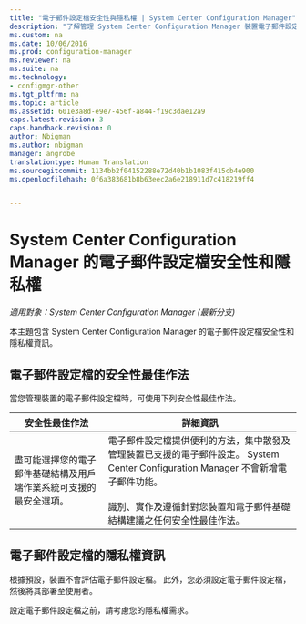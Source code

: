 ```yaml
---
title: "電子郵件設定檔安全性與隱私權 | System Center Configuration Manager"
description: "了解管理 System Center Configuration Manager 裝置電子郵件設定檔的安全性最佳作法。"
ms.custom: na
ms.date: 10/06/2016
ms.prod: configuration-manager
ms.reviewer: na
ms.suite: na
ms.technology:
- configmgr-other
ms.tgt_pltfrm: na
ms.topic: article
ms.assetid: 601e3a8d-e9e7-456f-a844-f19c3dae12a9
caps.latest.revision: 3
caps.handback.revision: 0
author: Nbigman
ms.author: nbigman
manager: angrobe
translationtype: Human Translation
ms.sourcegitcommit: 1134bb2f04152288e72d40b1b1083f415cb4e900
ms.openlocfilehash: 0f6a383681b8b63eec2a6e218911d7c418219ff4


---
```

# <a name="security-and-privacy-for-email-profiles-in-system-center-configuration-manager"></a>System Center Configuration Manager 的電子郵件設定檔安全性和隱私權

*適用對象：System Center Configuration Manager (最新分支)*

本主題包含 System Center Configuration Manager 的電子郵件設定檔安全性和隱私權資訊。  

## <a name="security-best-practices-for-email-profiles"></a>電子郵件設定檔的安全性最佳作法  
 當您管理裝置的電子郵件設定檔時，可使用下列安全性最佳作法。  

|安全性最佳作法|詳細資訊|  
|----------------------------|----------------------|  
|盡可能選擇您的電子郵件基礎結構及用戶端作業系統可支援的最安全選項。|電子郵件設定檔提供便利的方法，集中散發及管理裝置已支援的電子郵件設定。 System Center Configuration Manager 不會新增電子郵件功能。<br /><br /> 識別、實作及遵循針對您裝置和電子郵件基礎結構建議之任何安全性最佳作法。|  

## <a name="privacy-information-for-email-profiles"></a>電子郵件設定檔的隱私權資訊  
 根據預設，裝置不會評估電子郵件設定檔。 此外，您必須設定電子郵件設定檔，然後將其部署至使用者。  

 設定電子郵件設定檔之前，請考慮您的隱私權需求。  



<!--HONumber=Nov16_HO1-->


